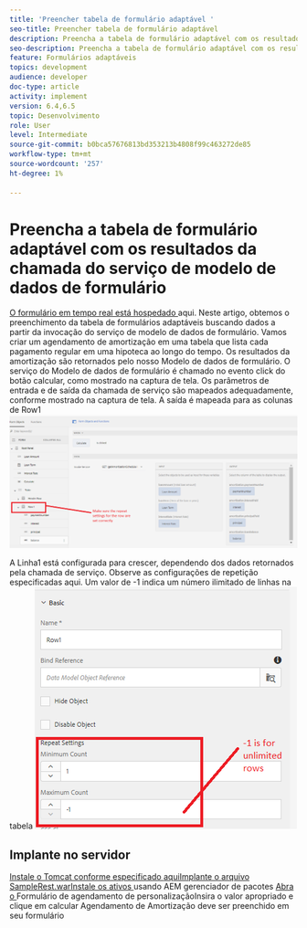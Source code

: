 ```yaml
---
title: 'Preencher tabela de formulário adaptável '
seo-title: Preencher tabela de formulário adaptável
description: Preencha a tabela de formulário adaptável com os resultados das chamadas do serviço de modelo de dados de formulário
seo-description: Preencha a tabela de formulário adaptável com os resultados das chamadas do serviço de modelo de dados de formulário
feature: Formulários adaptáveis
topics: development
audience: developer
doc-type: article
activity: implement
version: 6.4,6.5
topic: Desenvolvimento
role: User
level: Intermediate
source-git-commit: b0bca57676813bd353213b4808f99c463272de85
workflow-type: tm+mt
source-wordcount: '257'
ht-degree: 1%

---
```



# Preencha a tabela de formulário adaptável com os resultados da chamada do serviço de modelo de dados de formulário

[O formulário em tempo real está hospedado ](https://forms.enablementadobe.com/content/dam/formsanddocuments/amortization/jcr:content?wcmmode=disabled)
aqui. Neste artigo, obtemos o preenchimento da tabela de formulários adaptáveis buscando dados a partir da invocação do serviço de modelo de dados de formulário. Vamos criar um agendamento de amortização em uma tabela que lista cada pagamento regular em uma hipoteca ao longo do tempo. Os resultados da amortização são retornados pelo nosso Modelo de dados de formulário. O serviço do Modelo de dados de formulário é chamado no evento click do botão calcular, como mostrado na captura de tela. Os parâmetros de entrada e de saída da chamada de serviço são mapeados adequadamente, conforme mostrado na captura de tela. A saída é mapeada para as colunas de Row1
![clickevent](assets/amortization.PNG)

A Linha1 está configurada para crescer, dependendo dos dados retornados pela chamada de serviço. Observe as configurações de repetição especificadas aqui. Um valor de -1 indica um número ilimitado de linhas na tabela
![Linha1](assets/rowconfiguration.PNG)

## Implante no servidor

[Instale o Tomcat conforme especificado ](/help/forms/ic-print-channel-tutorial/set-up-tomcat.md)
[aquiImplante o ](https://forms.enablementadobe.com/content/DemoServerBundles/SampleRest.war)
[arquivo SampleRest.warInstale os ativos  ](assets/amortizationschedule.zip) usando AEM gerenciador de pacotes 
[Abra o ](http://localhost:4502/content/dam/formsanddocuments/amortization/jcr:content?wcmmode=disabled)
Formulário de agendamento de personalizaçãoInsira o valor apropriado e clique em calcular Agendamento de Amortização deve ser preenchido em seu formulário

